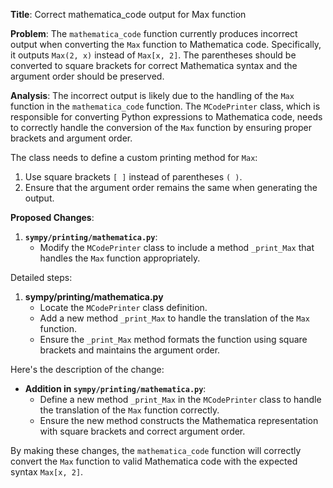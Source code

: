 **Title**: Correct mathematica_code output for Max function

**Problem**: The `mathematica_code` function currently produces incorrect output when converting the `Max` function to Mathematica code. Specifically, it outputs `Max(2, x)` instead of `Max[x, 2]`. The parentheses should be converted to square brackets for correct Mathematica syntax and the argument order should be preserved.

**Analysis**: The incorrect output is likely due to the handling of the `Max` function in the `mathematica_code` function. The `MCodePrinter` class, which is responsible for converting Python expressions to Mathematica code, needs to correctly handle the conversion of the `Max` function by ensuring proper brackets and argument order.

The class needs to define a custom printing method for `Max`:
1. Use square brackets `[ ]` instead of parentheses `( )`.
2. Ensure that the argument order remains the same when generating the output.

**Proposed Changes**:

1. **`sympy/printing/mathematica.py`**:
   - Modify the `MCodePrinter` class to include a method `_print_Max` that handles the `Max` function appropriately.

Detailed steps:
1. **sympy/printing/mathematica.py**
   - Locate the `MCodePrinter` class definition.
   - Add a new method `_print_Max` to handle the translation of the `Max` function.
   - Ensure the `_print_Max` method formats the function using square brackets and maintains the argument order.

Here's the description of the change:

   - **Addition in `sympy/printing/mathematica.py`**:
     - Define a new method `_print_Max` in the `MCodePrinter` class to handle the translation of the `Max` function correctly.
     - Ensure the new method constructs the Mathematica representation with square brackets and correct argument order.

By making these changes, the `mathematica_code` function will correctly convert the `Max` function to valid Mathematica code with the expected syntax `Max[x, 2]`.

